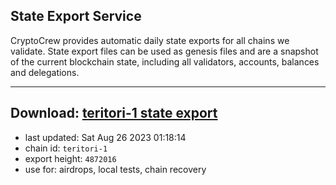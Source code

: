 ## State Export Service
CryptoCrew provides automatic daily state exports for all chains we validate. State export files can be used as genesis files and are a snapshot of the current blockchain state, including all validators, accounts, balances and delegations.

---
**Download: [teritori-1 state export](https://dl.ccvalidators.com/SERVICE/teritori/teritori-1_export_4872016.json)**
---

- last updated: Sat Aug 26 2023 01:18:14
- chain id: `teritori-1`
- export height: `4872016`
- use for: airdrops, local tests, chain recovery
